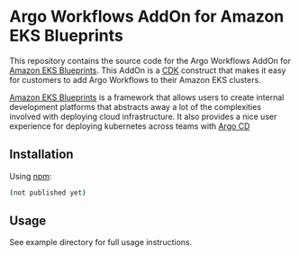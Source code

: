 # Argo Workflows AddOn for Amazon EKS Blueprints

This repository contains the source code for the Argo Workflows AddOn
for [Amazon EKS Blueprints](https://aws-quickstart.github.io/cdk-eks-blueprints/). This AddOn is
a [CDK](https://aws.amazon.com/cdk/) construct that makes it easy for customers to add Argo Workflows to their Amazon
EKS
clusters.

[Amazon EKS Blueprints](https://aws-quickstart.github.io/cdk-eks-blueprints/) is a framework that allows users to
create internal development platforms that abstracts away a lot of the complexities involved with deploying cloud
infrastructure. It also
provides a nice user experience for deploying kubernetes across teams
with [Argo CD](https://aws-quickstart.github.io/cdk-eks-blueprints/addons/argo-cd/)

## Installation

Using [npm](https://npmjs.org):

```bash
(not published yet)
```

## Usage

See example directory for full usage instructions.
